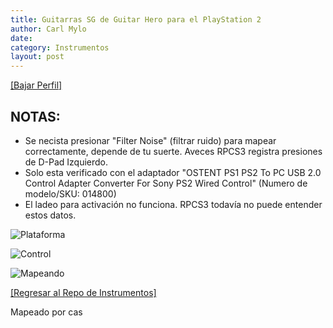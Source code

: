 ```yaml
---
title: Guitarras SG de Guitar Hero para el PlayStation 2
author: Carl Mylo
date: 
category: Instrumentos
layout: post
---
```


[[Bajar Perfil]](https://github.com/hmxmilohax/rb3-pc/raw/main/instrument-repo/PS2%20Guitar%20Hero%20SG%20Guitar.7z)

## NOTAS:

* Se necista presionar "Filter Noise" (filtrar ruido) para mapear correctamente, depende de tu suerte. Aveces RPCS3 registra presiones de D-Pad Izquierdo.
* Solo esta verificado con el adaptador "OSTENT PS1 PS2 To PC USB 2.0 Control Adapter Converter For Sony PS2 Wired Control" (Numero de modelo/SKU: 014800)
* El ladeo para activación no funciona. RPCS3 todavía no puede entender estos datos.

![Plataforma](https://raw.githubusercontent.com/hmxmilohax/rb3-pc/main/assets/images/instruments/ps2.png "Plataforma") 

![Control](https://raw.githubusercontent.com/hmxmilohax/rb3-pc/main/assets/images/instruments/ps2sgcontroller.png "Control") 

![Mapeando](https://raw.githubusercontent.com/hmxmilohax/rb3-pc/main/assets/images/instruments/ps2sgmapping.png "Mapeando") 

[[Regresar al Repo de Instrumentos]](https://hmxmilohax.github.io/rb3-pc/espanol/repodeinst/#lista-de-instrumentos)


Mapeado por cas